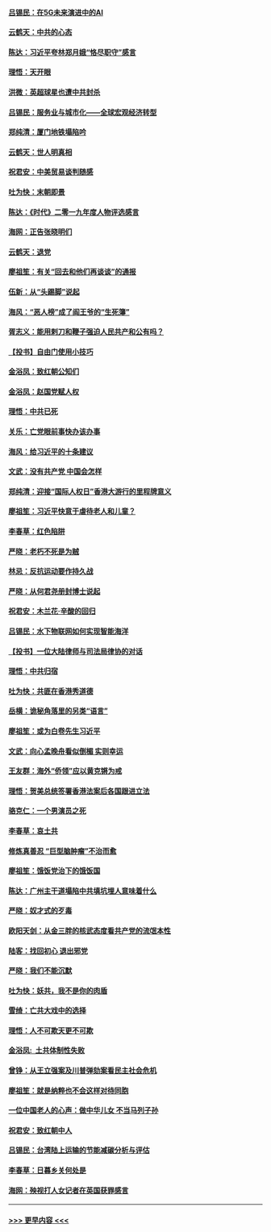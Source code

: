 #### [吕锡民：在5G未来演进中的AI](../pages/nsc993/n11730010.md?t=12190101) 
#### [云鹤天：中共的心态](../pages/nsc993/n11729906.md?t=12190101) 
#### [陈达：习近平夸林郑月娥“恪尽职守”感言](../pages/nsc993/n11729881.md?t=12190101) 
#### [理悟：天开眼](../pages/nsc993/n11729699.md?t=12190101) 
#### [洪微：英超球星也遭中共封杀](../pages/nsc993/n11727243.md?t=12190101) 
#### [吕锡民：服务业与城市化——全球宏观经济转型](../pages/nsc993/n11725845.md?t=12190101) 
#### [郑纯清：厦门地铁塌陷吟](../pages/nsc993/n11725813.md?t=12190101) 
#### [云鹤天：世人明真相](../pages/nsc993/n11725621.md?t=12190101) 
#### [祝君安：中美贸易谈判随感](../pages/nsc993/n11725609.md?t=12190101) 
#### [吐为快：末朝即景](../pages/nsc993/n11723365.md?t=12190101) 
#### [陈达：《时代》二零一九年度人物评选感言](../pages/nsc993/n11723337.md?t=12190101) 
#### [海网：正告张晓明们](../pages/nsc993/n11723228.md?t=12190101) 
#### [云鹤天：退党](../pages/nsc993/n11723056.md?t=12190101) 
#### [廖祖笙：有关“回去和他们再谈谈”的通报](../pages/nsc993/n11722442.md?t=12190101) 
#### [伍新：从“头踢脚”说起](../pages/nsc993/n11722429.md?t=12190101) 
#### [海风：“恶人榜”成了阎王爷的“生死簿”](../pages/nsc993/n11722272.md?t=12190101) 
#### [胥志义：能用剌刀和鞭子强迫人民共产和公有吗？](../pages/nsc993/n11720569.md?t=12190101) 
#### [【投书】自由门使用小技巧](../pages/nsc993/n11720180.md?t=12190101) 
#### [金浴凤：致红朝公知们](../pages/nsc993/n11720563.md?t=12190101) 
#### [金浴凤：赵国党赋人权](../pages/nsc993/n11720533.md?t=12190101) 
#### [理悟：中共已死](../pages/nsc993/n11720233.md?t=12190101) 
#### [关乐：亡党眼前事快办该办事](../pages/nsc993/n11719160.md?t=12190101) 
#### [海风：给习近平的十条建议](../pages/nsc993/n11717616.md?t=12190101) 
#### [文武：没有共产党 中国会怎样](../pages/nsc993/n11717584.md?t=12190101) 
#### [郑纯清：迎接“国际人权日”香港大游行的里程牌意义](../pages/nsc993/n11717417.md?t=12190101) 
#### [廖祖笙：习近平快意于虐待老人和儿童？](../pages/nsc993/n11715313.md?t=12190101) 
#### [李春草：红色陷阱](../pages/nsc993/n11715029.md?t=12190101) 
#### [严晓：老朽不死是为贼](../pages/nsc993/n11712910.md?t=12190101) 
#### [林忌：反抗运动要作持久战](../pages/nsc993/n11712623.md?t=12190101) 
#### [严晓：从何君尧册封博士说起](../pages/nsc993/n11712465.md?t=12190101) 
#### [祝君安：木兰花·辛酸的回归](../pages/nsc993/n11712381.md?t=12190101) 
#### [吕锡民：水下物联网如何实现智能海洋](../pages/nsc993/n11711158.md?t=12190101) 
#### [【投书】一位大陆律师与司法局律协的对话](../pages/nsc993/n11709675.md?t=12190101) 
#### [理悟：中共归宿](../pages/nsc993/n11710059.md?t=12190101) 
#### [吐为快：共匪在香港秀道德](../pages/nsc993/n11709979.md?t=12190101) 
#### [岳横：诡秘角落里的另类“语言”](../pages/nsc993/n11709792.md?t=12190101) 
#### [廖祖笙：或为白卷先生习近平](../pages/nsc993/n11708330.md?t=12190101) 
#### [文武：向心孟晚舟看似倒楣 实则幸运](../pages/nsc993/n11708236.md?t=12190101) 
#### [王友群：海外“侨领”应以黄克锵为戒](../pages/nsc993/n11706176.md?t=12190101) 
#### [理悟：贺美总统签署香港法案后各国跟进立法](../pages/nsc993/n11706853.md?t=12190101) 
#### [骆克仁：一个男演员之死](../pages/nsc993/n11706677.md?t=12190101) 
#### [李春草：哀土共](../pages/nsc993/n11706255.md?t=12190101) 
#### [修炼真善忍 “巨型脑肿瘤”不治而愈](../pages/nsc993/n11705340.md?t=12190101) 
#### [廖祖笙：饿饭党治下的饿饭国](../pages/nsc993/n11705085.md?t=12190101) 
#### [陈达：广州主干道塌陷中共填坑埋人意味着什么](../pages/nsc993/n11705046.md?t=12190101) 
#### [严晓：奴才式的歹毒](../pages/nsc993/n11704826.md?t=12190101) 
#### [欧阳天剑：从金三胖的核武态度看共产党的流氓本性](../pages/nsc993/n11702238.md?t=12190101) 
#### [陆客：找回初心 退出邪党](../pages/nsc993/n11702213.md?t=12190101) 
#### [严晓：我们不能沉默](../pages/nsc993/n11702110.md?t=12190101) 
#### [吐为快：妖共，我不是你的肉盾](../pages/nsc993/n11701366.md?t=12190101) 
#### [雪绮：亡共大戏中的选择](../pages/nsc993/n11699922.md?t=12190101) 
#### [理悟：人不可欺天更不可欺](../pages/nsc993/n11699657.md?t=12190101) 
#### [金浴凤:  土共体制性失败](../pages/nsc993/n11699361.md?t=12190101) 
#### [曾铮：从王立强案及川普弹劾案看民主社会危机](../pages/nsc993/n11699318.md?t=12190101) 
#### [廖祖笙：就是纳粹也不会这样对待同胞](../pages/nsc993/n11697658.md?t=12190101) 
#### [一位中国老人的心声：做中华儿女 不当马列子孙](../pages/nsc993/n11697525.md?t=12190101) 
#### [祝君安：致红朝中人](../pages/nsc993/n11697518.md?t=12190101) 
#### [吕锡民：台湾陆上运输的节能减碳分析与评估](../pages/nsc993/n11694983.md?t=12190101) 
#### [李春草：日暮乡关何处是](../pages/nsc993/n11694805.md?t=12190101) 
#### [海网：殃视打人女记者在英国获罪感言](../pages/nsc993/n11693832.md?t=12190101) 

----
#### [ >>> 更早内容 <<< ](../indexes/nsc993-earlier.md)

